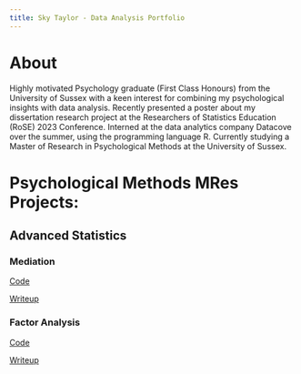 ```yaml
---
title: Sky Taylor - Data Analysis Portfolio
---
```


# About
Highly motivated Psychology graduate (First Class Honours) from the University of Sussex with a keen interest for combining my psychological insights with data analysis. Recently presented a poster about my dissertation research project at the Researchers of Statistics Education (RoSE) 2023 Conference. Interned at the data analytics company Datacove over the summer, using the programming language R. Currently studying a Master of Research in Psychological Methods at the University of Sussex.

# Psychological Methods MRes Projects:
## Advanced Statistics
### Mediation
[Code](https://github.com/skylar-taylor/study-projects/blob/main/docs/advanced_statistics/mediation.qmd)

[Writeup](https://skylar-taylor.github.io/study-projects/docs/advanced_statistics/mediation.html)

### Factor Analysis
[Code](https://github.com/skylar-taylor/study-projects/blob/main/docs/advanced_statistics/factor_analysis.qmd)

[Writeup](https://skylar-taylor.github.io/study-projects/docs/advanced_statistics/factor_analysis.html)
